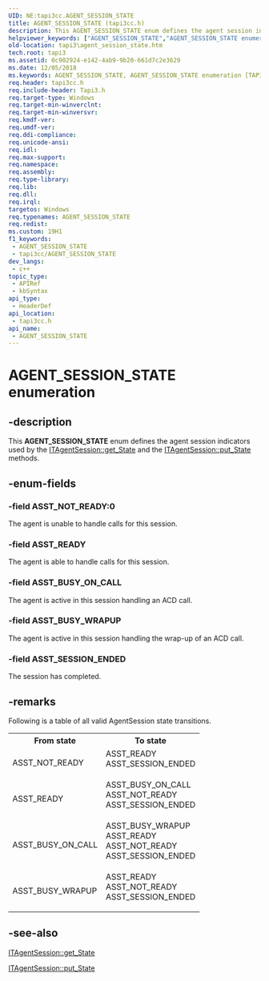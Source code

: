 ```yaml
---
UID: NE:tapi3cc.AGENT_SESSION_STATE
title: AGENT_SESSION_STATE (tapi3cc.h)
description: This AGENT_SESSION_STATE enum defines the agent session indicators used by the ITAgentSession::get_State and the ITAgentSession::put_State methods.
helpviewer_keywords: ["AGENT_SESSION_STATE","AGENT_SESSION_STATE enumeration [TAPI 2.2]","ASST_BUSY_ON_CALL","ASST_BUSY_WRAPUP","ASST_NOT_READY","ASST_READY","ASST_SESSION_ENDED","_tapi3_agent_session_state","tapi3.agent_session_state","tapi3cc/AGENT_SESSION_STATE","tapi3cc/ASST_BUSY_ON_CALL","tapi3cc/ASST_BUSY_WRAPUP","tapi3cc/ASST_NOT_READY","tapi3cc/ASST_READY","tapi3cc/ASST_SESSION_ENDED"]
old-location: tapi3\agent_session_state.htm
tech.root: tapi3
ms.assetid: 0c902924-e142-4ab9-9b20-661d7c2e3629
ms.date: 12/05/2018
ms.keywords: AGENT_SESSION_STATE, AGENT_SESSION_STATE enumeration [TAPI 2.2], ASST_BUSY_ON_CALL, ASST_BUSY_WRAPUP, ASST_NOT_READY, ASST_READY, ASST_SESSION_ENDED, _tapi3_agent_session_state, tapi3.agent_session_state, tapi3cc/AGENT_SESSION_STATE, tapi3cc/ASST_BUSY_ON_CALL, tapi3cc/ASST_BUSY_WRAPUP, tapi3cc/ASST_NOT_READY, tapi3cc/ASST_READY, tapi3cc/ASST_SESSION_ENDED
req.header: tapi3cc.h
req.include-header: Tapi3.h
req.target-type: Windows
req.target-min-winverclnt: 
req.target-min-winversvr: 
req.kmdf-ver: 
req.umdf-ver: 
req.ddi-compliance: 
req.unicode-ansi: 
req.idl: 
req.max-support: 
req.namespace: 
req.assembly: 
req.type-library: 
req.lib: 
req.dll: 
req.irql: 
targetos: Windows
req.typenames: AGENT_SESSION_STATE
req.redist: 
ms.custom: 19H1
f1_keywords:
 - AGENT_SESSION_STATE
 - tapi3cc/AGENT_SESSION_STATE
dev_langs:
 - c++
topic_type:
 - APIRef
 - kbSyntax
api_type:
 - HeaderDef
api_location:
 - tapi3cc.h
api_name:
 - AGENT_SESSION_STATE
---
```


# AGENT_SESSION_STATE enumeration


## -description

This 
<b>AGENT_SESSION_STATE</b> enum defines the agent session indicators used by the 
<a href="/windows/desktop/api/tapi3/nf-tapi3-itagentsession-get_state">ITAgentSession::get_State</a> and the 
<a href="/windows/desktop/api/tapi3/nf-tapi3-itagentsession-put_state">ITAgentSession::put_State</a> methods.

## -enum-fields

### -field ASST_NOT_READY:0

The agent is unable to handle calls for this session.

### -field ASST_READY

The agent is able to handle calls for this session.

### -field ASST_BUSY_ON_CALL

The agent is active in this session handling an ACD call.

### -field ASST_BUSY_WRAPUP

The agent is active in this session handling the wrap-up of an ACD call.

### -field ASST_SESSION_ENDED

The session has completed.

## -remarks

Following is a table of all valid AgentSession state transitions.

<table>
<tr>
<th>From state</th>
<th>To state</th>
</tr>
<tr>
<td>ASST_NOT_READY</td>
<td>
<dl>
<dt>ASST_READY</dt>
<dt>ASST_SESSION_ENDED</dt>
</dl>
</td>
</tr>
<tr>
<td>ASST_READY</td>
<td>
<dl>
<dt>ASST_BUSY_ON_CALL</dt>
<dt>ASST_NOT_READY</dt>
<dt>ASST_SESSION_ENDED</dt>
</dl>
</td>
</tr>
<tr>
<td>ASST_BUSY_ON_CALL</td>
<td>
<dl>
<dt>ASST_BUSY_WRAPUP</dt>
<dt>ASST_READY</dt>
<dt>ASST_NOT_READY</dt>
<dt>ASST_SESSION_ENDED</dt>
</dl>
</td>
</tr>
<tr>
<td>ASST_BUSY_WRAPUP</td>
<td>
<dl>
<dt>ASST_READY</dt>
<dt>ASST_NOT_READY</dt>
<dt>ASST_SESSION_ENDED</dt>
</dl>
</td>
</tr>
</table>

## -see-also

<a href="/windows/desktop/api/tapi3/nf-tapi3-itagentsession-get_state">ITAgentSession::get_State</a>



<a href="/windows/desktop/api/tapi3/nf-tapi3-itagentsession-put_state">ITAgentSession::put_State</a>
